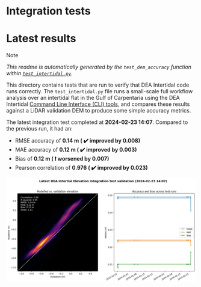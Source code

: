 
Integration tests
=================

# Latest results


> [!NOTE]  
> *This readme is automatically generated by the ``test_dem_accuracy`` function within [``test_intertidal.py``](../tests/test_intertidal.py).*

This directory contains tests that are run to verify that DEA Intertidal code runs correctly. The ``test_intertidal.py`` file runs a small-scale full workflow analysis over an intertidal flat in the Gulf of Carpentaria using the DEA Intertidal [Command Line Interface (CLI) tools](../notebooks/Intertidal_CLI.ipynb), and compares these results against a LiDAR validation DEM to produce some simple accuracy metrics.

The latest integration test completed at **2024-02-23 14:07**. Compared to the previous run, it had an:
- RMSE accuracy of **0.14 m ( :heavy_check_mark: improved by 0.008)**
- MAE accuracy of **0.12 m ( :heavy_check_mark: improved by 0.003)**
- Bias of **0.12 m ( :heavy_exclamation_mark: worsened by 0.007)**
- Pearson correlation of **0.976 ( :heavy_check_mark: improved by 0.023)**


<img src="validation.jpg" width="950"/>